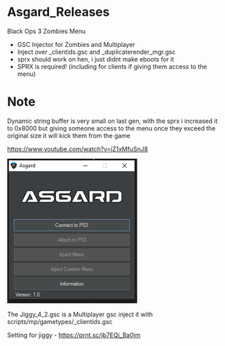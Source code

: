 # Asgard_Releases

Black Ops 3 Zombies Menu
  + GSC Injector for Zombies and Multiplayer
  + Inject over _clientids.gsc and _duplicaterender_mgr.gsc
  + sprx should work on hen, i just didnt make eboots for it
  + SPRX is required! (including for clients if giving them access to the menu)
  
# Note
Dynamic string buffer is very small on last gen, with the sprx i increased it to 0x8000 but giving someone access to the menu once they exceed the original size it will kick them from the game
  
https://www.youtube.com/watch?v=jZ1xMfuSnJ8

![alt text](preview.png)

The Jiggy_4_2.gsc is a Multiplayer gsc inject it with scripts/mp/gametypes/_clientids.gsc

Setting for jiggy - https://prnt.sc/jb7EQi_Ba0jm
